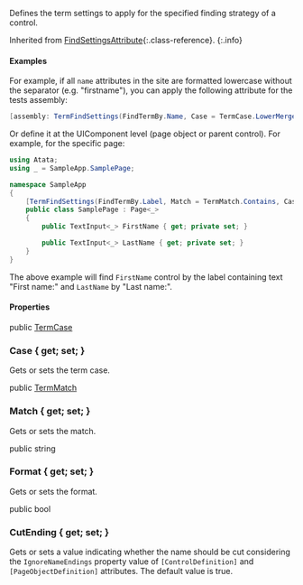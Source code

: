 Defines the term settings to apply for the specified finding strategy of a control.

Inherited from [FindSettingsAttribute](#findsettings){:.class-reference}.
{:.info}

#### Examples

For example, if all `name` attributes in the site are formatted lowercase without the separator (e.g. "firstname"), you can apply the following attribute for the tests assembly:

```cs
[assembly: TermFindSettings(FindTermBy.Name, Case = TermCase.LowerMerged)]
```

Or define it at the UIComponent level (page object or parent control). For example, for the specific page:

```cs
using Atata;
using _ = SampleApp.SamplePage;

namespace SampleApp
{
    [TermFindSettings(FindTermBy.Label, Match = TermMatch.Contains, Case = TermCase.Sentence, Format = "{0}:")]
    public class SamplePage : Page<_>
    {
        public TextInput<_> FirstName { get; private set; }

        public TextInput<_> LastName { get; private set; }
    }
}
```

The above example will find `FirstName` control by the label containing text "First name:" and `LastName` by "Last name:".

#### Properties

<div class="member">
    <span class="head"><span class="keyword">public</span> <a href="#termcase" class="type">TermCase</a></span>
    <h3><span class="body">Case</span><span class="tail"> { <span class="keyword">get</span>; <span class="keyword">set</span>; }</span></h3>
</div>

Gets or sets the term case.

<div class="member">
    <span class="head"><span class="keyword">public</span> <a href="#termmatch" class="type">TermMatch</a></span>
    <h3><span class="body">Match</span><span class="tail"> { <span class="keyword">get</span>; <span class="keyword">set</span>; }</span></h3>
</div>

Gets or sets the match.

<div class="member">
    <span class="head"><span class="keyword">public</span> <span class="keyword">string</span></span>
    <h3><span class="body">Format</span><span class="tail"> { <span class="keyword">get</span>; <span class="keyword">set</span>; }</span></h3>
</div>

Gets or sets the format.

<div class="member">
    <span class="head"><span class="keyword">public</span> <span class="keyword">bool</span></span>
    <h3><span class="body">CutEnding</span><span class="tail"> { <span class="keyword">get</span>; <span class="keyword">set</span>; }</span></h3>
</div>

Gets or sets a value indicating whether the name should be cut considering the `IgnoreNameEndings` property value of `[ControlDefinition]` and `[PageObjectDefinition]` attributes. The default value is true.